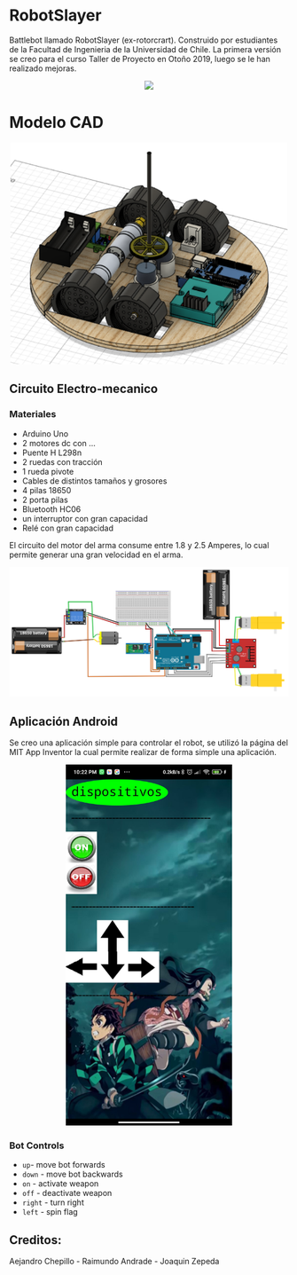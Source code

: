 # RobotSlayer
Battlebot llamado RobotSlayer (ex-rotorcrart). Construido por estudiantes de la Facultad de Ingenieria de la Universidad de Chile. La primera versión se creo para el curso Taller de Proyecto en Otoño 2019, luego se le han realizado mejoras. 

<div align="center">
<img src="Diseño CAD/RobotSlayer V1.1 v7.png"/>
</div>

# Modelo CAD

<div align="center">
<img src="Diseño CAD/img1.png" width=500/>
</div>

## Circuito Electro-mecanico

### Materiales
  * Arduino Uno
  * 2 motores dc con ...
  * Puente H L298n
  * 2 ruedas con tracción
  * 1 rueda pivote
  * Cables de distintos tamaños y grosores
  * 4 pilas 18650 
  * 2 porta pilas
  * Bluetooth HC06
  * un interruptor con gran capacidad
  * Relé con gran capacidad

El circuito del motor del arma consume entre 1.8 y 2.5 Amperes, lo cual permite generar una gran velocidad en el arma. 

![Circuito](Electronica/imgs/diagramaElectroMecanico.png)


## Aplicación Android

Se creo una aplicación simple para controlar el robot, se utilizó la página del MIT App Inventor la cual permite realizar de forma simple una aplicación.

<div align="center">
<img src="controlApp/imgs/app.jpg" width=300/>
</div>


### Bot Controls
 * `up`- move bot forwards 
 * `down` - move bot backwards 
 * `on` - activate weapon
 * `off` - deactivate weapon 
 * `right` - turn right
 * `left` - spin flag


## Creditos:  
Aejandro Chepillo - Raimundo Andrade - Joaquin Zepeda
